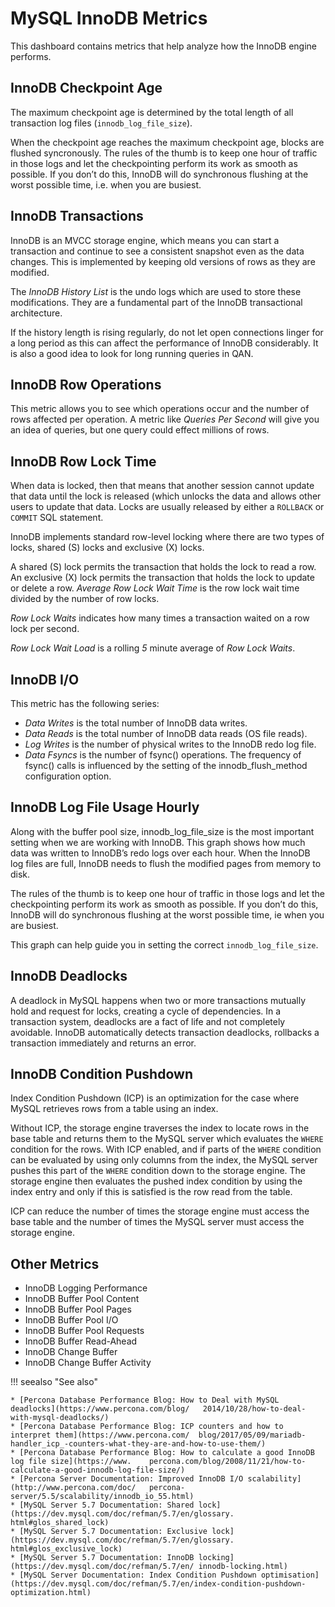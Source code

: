 # MySQL InnoDB Metrics

This dashboard contains metrics that help analyze how the InnoDB engine performs.

## InnoDB Checkpoint Age

The maximum checkpoint age is determined by the total length of all transaction log files (`innodb_log_file_size`).

When the checkpoint age reaches the maximum checkpoint age, blocks are flushed syncronously. The rules of the thumb is to keep one hour of traffic in those logs and let the checkpointing perform its work as smooth as possible. If you don’t do this, InnoDB will do synchronous flushing at the worst possible time, i.e. when you are busiest.

## InnoDB Transactions

InnoDB is an MVCC storage engine, which means you can start a transaction and continue to see a consistent snapshot even as the data changes. This is implemented by keeping old versions of rows as they are modified.

The *InnoDB History List* is the undo logs which are used to store these modifications. They are a fundamental part of the InnoDB transactional architecture.

If the history length is rising regularly, do not let open connections linger for a long period as this can affect the performance of InnoDB considerably. It is also a good idea to look for long running queries in QAN.

## InnoDB Row Operations

This metric allows you to see which operations occur and the number of rows affected per operation. A metric like *Queries Per Second* will give you an idea of queries, but one query could effect millions of rows.

## InnoDB Row Lock Time

When data is locked, then that means that another session cannot update that data until the lock is released (which unlocks the data and allows other users to update that data. Locks are usually released by either a `ROLLBACK` or `COMMIT` SQL statement.

InnoDB implements standard row-level locking where there are two types of locks, shared (S) locks and exclusive (X) locks.

A shared (S) lock permits the transaction that holds the lock to read a row.  An exclusive (X) lock permits the transaction that holds the lock to update or delete a row.  *Average Row Lock Wait Time* is the row lock wait time divided by the number of row locks.

*Row Lock Waits* indicates how many times a transaction waited on a row lock per second.

*Row Lock Wait Load* is a rolling *5* minute average of *Row Lock Waits*.

## InnoDB I/O

This metric has the following series:

* *Data Writes* is the total number of InnoDB data writes.
* *Data Reads* is the total number of InnoDB data reads (OS file reads).
* *Log Writes* is the number of physical writes to the InnoDB redo log file.
* *Data Fsyncs* is the number of fsync() operations. The frequency of fsync() calls is influenced by the setting of the innodb_flush_method configuration option.

## InnoDB Log File Usage Hourly

Along with the buffer pool size, innodb_log_file_size is the most important setting when we are working with InnoDB. This graph shows how much data was written to InnoDB’s redo logs over each hour. When the InnoDB log files are full, InnoDB needs to flush the modified pages from memory to disk.

The rules of the thumb is to keep one hour of traffic in those logs and let the checkpointing perform its work as smooth as possible. If you don’t do this, InnoDB will do synchronous flushing at the worst possible time, ie when you are busiest.

This graph can help guide you in setting the correct `innodb_log_file_size`.

## InnoDB Deadlocks

A deadlock in MySQL happens when two or more transactions mutually hold and request for locks, creating a cycle of dependencies. In a transaction system, deadlocks are a fact of life and not completely avoidable. InnoDB automatically detects transaction deadlocks, rollbacks a transaction immediately and returns an error.

## InnoDB Condition Pushdown

Index Condition Pushdown (ICP) is an optimization for the case where MySQL retrieves rows from a table using an index.

Without ICP, the storage engine traverses the index to locate rows in the base table and returns them to the MySQL server which evaluates the `WHERE` condition for the rows. With ICP enabled, and if parts of the `WHERE` condition can be evaluated by using only columns from the index, the MySQL server pushes this part of the `WHERE` condition down to the storage engine. The storage engine then evaluates the pushed index condition by using the index entry and only if this is satisfied is the row read from the table.

ICP can reduce the number of times the storage engine must access the base table and the number of times the MySQL server must access the storage engine.

## Other Metrics

* InnoDB Logging Performance
* InnoDB Buffer Pool Content
* InnoDB Buffer Pool Pages
* InnoDB Buffer Pool I/O
* InnoDB Buffer Pool Requests
* InnoDB Buffer Read-Ahead
* InnoDB Change Buffer
* InnoDB Change Buffer Activity

!!! seealso "See also"

    * [Percona Database Performance Blog: How to Deal with MySQL deadlocks](https://www.percona.com/blog/   2014/10/28/how-to-deal-with-mysql-deadlocks/)
    * [Percona Database Performance Blog: ICP counters and how to interpret them](https://www.percona.com/  blog/2017/05/09/mariadb-handler_icp_-counters-what-they-are-and-how-to-use-them/)
    * [Percona Database Performance Blog: How to calculate a good InnoDB log file size](https://www.    percona.com/blog/2008/11/21/how-to-calculate-a-good-innodb-log-file-size/)
    * [Percona Server Documentation: Improved InnoDB I/O scalability](http://www.percona.com/doc/   percona-server/5.5/scalability/innodb_io_55.html)
    * [MySQL Server 5.7 Documentation: Shared lock](https://dev.mysql.com/doc/refman/5.7/en/glossary.   html#glos_shared_lock)
    * [MySQL Server 5.7 Documentation: Exclusive lock](https://dev.mysql.com/doc/refman/5.7/en/glossary.    html#glos_exclusive_lock)
    * [MySQL Server 5.7 Documentation: InnoDB locking](https://dev.mysql.com/doc/refman/5.7/en/ innodb-locking.html)
    * [MySQL Server Documentation: Index Condition Pushdown optimisation](https://dev.mysql.com/doc/refman/5.7/en/index-condition-pushdown-optimization.html)
